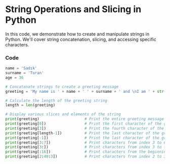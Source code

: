 # String Operations and Slicing in Python

In this code, we demonstrate how to create and manipulate strings in Python. We'll cover string concatenation, slicing, and accessing specific characters.

### Code

```python
name = 'Sadık'
surname = 'Turan'
age = 36

# Concatenate strings to create a greeting message
greeting = 'My name is ' + name + ' ' + surname + ' and \nI am ' + str(age) + ' years old'

# Calculate the length of the greeting string
length = len(greeting)

# Display various slices and elements of the string
print(greeting)                    # Print the entire greeting message
print(greeting[0])                 # Print the first character of the greeting: 'M'
print(greeting[3])                 # Print the fourth character of the greeting: 'n'
print(greeting[length-1])          # Print the last character of the greeting: 'd'
print(greeting[-1])                # Print the last character of the greeting: 'd'
print(greeting[3:7])               # Print characters from index 3 to 6: 'name'
print(greeting[3:])                # Print characters from index 3 to the end: 'name is Sadık Turan and \nI am 36 years old'
print(greeting[:16])               # Print characters from the beginning to index 15: 'My name is Sadık'
print(greeting[2:40:3])            # Print characters from index 2 to 39 with a step of 3
